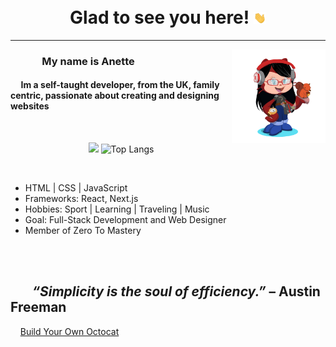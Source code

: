<div>
<br/>
<br/>
<h1 align="center" >Glad to see you here! <img src="Hi.gif" width="20px"></h1>

<hr>
<img align="right" height="150px" width="150px" src="octocat.png">
<h3>&nbsp;&nbsp;&nbsp;&nbsp;&nbsp;&nbsp;&nbsp;&nbsp;&nbsp;&nbsp;&nbsp;&nbsp; My name is Anette</h3>
<h4> &nbsp;&nbsp;&nbsp;&nbsp; Im a self-taught developer, from the UK, family centric, passionate about creating and designing websites </h4>
<br/>
<p align='center'>
<img height="120px" src="https://github-readme-stats.vercel.app/api?username=redsquirrrel&show_icons=true&theme=radical" >
<img height="120px" src="https://github-readme-stats.vercel.app/api/top-langs/?username=redsquirrrel&layout=compact" alt="Top Langs">
</p>

<br/>

 <ul>
  <li>HTML | CSS | JavaScript </li>
  <li>Frameworks: React, Next.js </li>
  <li>Hobbies: Sport | Learning | Traveling | Music</li>
  <li>Goal: Full-Stack Development and Web Designer </li>
  <li>Member of Zero To Mastery</li>
</ul>
<br/>
<br/>

 <h2><i>&nbsp;&nbsp;&nbsp;&nbsp;&nbsp;&nbsp; “Simplicity is the soul of efficiency.” </i> – Austin Freeman </h2>

&nbsp;&nbsp;&nbsp; [Build Your Own Octocat](https://myoctocat.com/)

</div>
